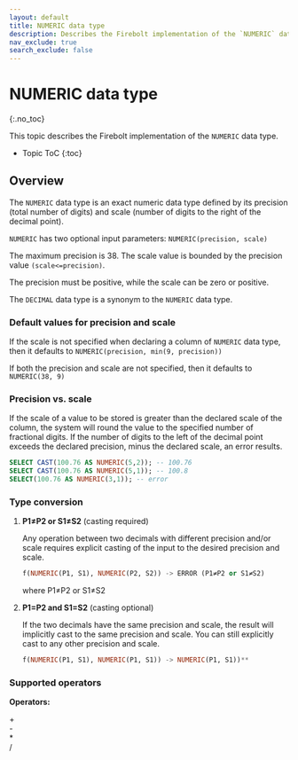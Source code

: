 ```yaml
---
layout: default
title: NUMERIC data type
description: Describes the Firebolt implementation of the `NUMERIC` data type
nav_exclude: true
search_exclude: false
---
```


# NUMERIC data type
{:.no_toc}

This topic describes the Firebolt implementation of the `NUMERIC` data type.

* Topic ToC
{:toc}

## Overview

The `NUMERIC` data type is an exact numeric data type defined by its precision (total number of digits) and scale (number of digits to the right of the decimal point). 

`NUMERIC` has two optional input parameters: `NUMERIC(precision, scale)`

The maximum precision is 38. The scale value is bounded by the precision value `(scale<=precision)`. 

The precision must be positive, while the scale can be zero or positive.

The `DECIMAL` data type is a synonym to the `NUMERIC` data type.

### Default values for precision and scale

If the scale is not specified when declaring a column of `NUMERIC` data type, then it defaults to `NUMERIC(precision, min(9, precision))`

If both the precision and scale are not specified, then it defaults to `NUMERIC(38, 9)`

### Precision vs. scale

If the scale of a value to be stored is greater than the declared scale of the column, the system will round the value to the specified number of fractional digits. If the number of digits to the left of the decimal point exceeds the declared precision, minus the declared scale, an error results.

  ```sql
  SELECT CAST(100.76 AS NUMERIC(5,2)); -- 100.76
  SELECT CAST(100.76 AS NUMERIC(5,1)); -- 100.8
  SELECT(100.76 AS NUMERIC(3,1)); -- error
  ```
### Type conversion

1. **P1≠P2 or S1≠S2** (casting required)

    Any operation between two decimals with different precision and/or scale requires explicit casting of the input to the desired precision and scale. 

    ```sql
    f(NUMERIC(P1, S1), NUMERIC(P2, S2)) -> ERROR (P1≠P2 or S1≠S2) 
    ```
    where P1≠P2 or S1≠S2


2. **P1=P2 and S1=S2** (casting optional)

    If the two decimals have the same precision and scale, the result will implicitly cast to the same precision and scale. You can still explicitly cast to any other precision and scale.
  
    ```sql
    f(NUMERIC(P1, S1), NUMERIC(P1, S1)) -> NUMERIC(P1, S1))**
    ```
 
### Supported operators

**Operators:**

+<br>
-<br>
*<br>
/<br>